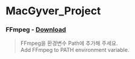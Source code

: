 # MacGyver_Project

### FFmpeg - [Download](https://ffmpeg.org)
>FFmpeg을 환경변수 Path에 추가해 주세요.   
>Add FFmpeg to PATH environment variable.   
